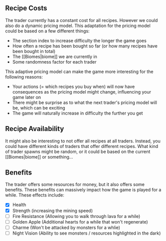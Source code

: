 ## Recipe Costs
The trader currently has a constant cost for all recipes. However we could also do a dynamic pricing model. This adaptation for the pricing model could be based on a few different things:
- The section index to increase difficulty the longer the game goes
- How often a recipe has been bought so far (or how many recipes have been bought in total)
- The [[Biomes|biome]] we are currently in
- Some randomness factor for each trader

This adaptive pricing model can make the game more interesting for the following reasons:
- Your actions (= which recipes you buy when) will now have consequences as the pricing model might change, influencing your game later on
- There might be surprise as to what the next trader's pricing model will be, which can be exciting
- The game will naturally increase in difficulty the further you get

## Recipe Availability
It might also be interesting to not offer all recipes at all traders. Instead, you could have different kinds of traders that offer different recipes.
What kind of trader spawns might be random, or it could be based on the current [[Biomes|biome]] or something...

## Benefits
The trader offers some resources for money, but it also offers some benefits. These benefits can massively impact how the game is played for a while. These effects include:
- [x] Health
- [x] Strength (increasing the mining speed)
- [ ] Fire Resistance (Allowing you to walk through lava for a while)
- [ ] Golden Apple (Additional hearts for a while that won't regenerate)
- [ ] Charme (Won't be attacked by monsters for a whlie)
- [ ] Night Vision (Ability to see monsters / resources highlighted in the dark)